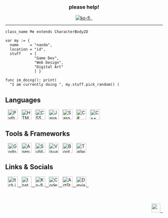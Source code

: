 <div align="center">
<h3> please help! </h3>
<a href="https://ko-fi.com/L3L536B9Z"><img src="https://ko-fi.com/img/githubbutton_sm.svg" alt="ko-fi"/> &nbsp; </a>
</div>

<hr>

```gdscript
class_name Me extends CharacterBody2D

var my := {
  name     = "nanda",
  location = "id",
  stuff    = [
             "Game Dev",
             "Web Design",
             "Digital Art"
             ] }

func im_doing(): print(
  "I am currently doing ", my.stuff.pick_random() )

```

## Languages

&nbsp;
<img height="32" width="32" src="https://cdn.simpleicons.org/python/FCE217" alt="Python"/> &nbsp;
<img height="32" width="32" src="https://cdn.simpleicons.org/html5/F6C917" alt="HTML"/> &nbsp;
<img height="32" width="32" src="https://cdn.simpleicons.org/css3/F0B018" alt="CSS"/> &nbsp;
<img height="32" width="32" src="https://cdn.simpleicons.org/javascript/EA9819" alt="JavaScript"/> &nbsp;
<img height="32" width="32" src="https://cdn.simpleicons.org/sass/E47F1A" alt="Sass"/> &nbsp;
<img height="32" width="32" src="https://cdn.simpleicons.org/csharp/DE661B" alt="C#"/> &nbsp;
<img height="32" width="32" src="https://cdn.simpleicons.org/cplusplus/D94E1C" alt="C++"/> &nbsp;
</br>

## Tools & Frameworks

&nbsp;
<img height="32" width="32" src="https://cdn.simpleicons.org/godotengine/3BE6F9" alt="Godot Engine"/> &nbsp;
<img height="32" width="32" src="https://cdn.simpleicons.org/aseprite/37CAF4" alt="Aseprite"/> &nbsp;
<img height="32" width="32" src="https://cdn.simpleicons.org/sublimetext/34AEF0" alt="Sublime Text"/> &nbsp;
<img height="32" width="32" src="https://cdn.simpleicons.org/visualstudiocode/3092EB" alt="Visual Studio Code"/> &nbsp;
<img height="32" width="32" src="https://cdn.simpleicons.org/bootstrap/2D76E7" alt="Bootstrap"/> &nbsp;
<img height="32" width="32" src="https://cdn.simpleicons.org/tailwindcss/2A5BE3" alt="Tailwind CSS"/> &nbsp;
</br>

## Links & Socials

<div>
&nbsp;
<a href="https://nnda.itch.io"><img height="32" width="32" src="https://cdn.simpleicons.org/itchdotio/FC3A78" alt="Itch.io"/> &nbsp; </a>
<a href="https://www.instagram.com/nnda.afrd"><img height="32" width="32" src="https://cdn.simpleicons.org/instagram/EA3B91" alt="Instagram"/> &nbsp; </a>
<a href="https://ko-fi.com/nnda_"><img height="32" width="32" src="https://cdn.simpleicons.org/kofi/D83CAA" alt="Ko-fi"/> &nbsp; </a>
<a href="https://codepen.io/nnda"><img height="32" width="32" src="https://cdn.simpleicons.org/codepen/C73DC4" alt="CodePen"/> &nbsp; </a>
<a href="https://www.artstation.com/nnda"><img height="32" width="32" src="https://cdn.simpleicons.org/artstation/B53EDD" alt="ArtStation"/> &nbsp; </a>
<a href="https://www.artstation.com/nnda"><img height="32" width="32" src="https://cdn.simpleicons.org/deviantart/A43FF7" alt="DeviantArt"/> &nbsp; </a>
</div>
</br>

</br>
</br>

<div align="right">
<a href="https://github.com/nndda"><img height="28" src="https://img.shields.io/badge/Discord-nndd%230099-3841a1?style=flat-square&logo=discord&logoColor=white&labelColor=5865F2"/> &nbsp; </a>
</div>
